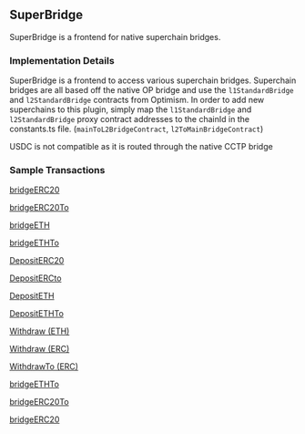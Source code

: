 ## SuperBridge

SuperBridge is a frontend for native superchain bridges. 

### Implementation Details

SuperBridge is a frontend to access various superchain bridges. Superchain bridges are all based off the native OP bridge and use the `l1StandardBridge` and `l2StandardBridge` contracts from Optimism. In order to add new superchains to this plugin, simply map the `l1StandardBridge` and `l2StandardBridge` proxy contract addresses to the chainId in the constants.ts file. (`mainToL2BridgeContract`, `l2ToMainBridgeContract`)

USDC is not compatible as it is routed through the native CCTP bridge

### Sample Transactions

[bridgeERC20](https://etherscan.io/tx/0x6d0268ab79686bc0e626c86f51e1242e592a88bec7d94415cfbcac2d0835cb90)

[bridgeERC20To](https://etherscan.io/tx/0x8858f063162ea03a0346dd3436be15fcab53b92fc4b807f813498655a812818a)

[bridgeETH](https://etherscan.io/tx/0x41607489b6512f77547c5f8f80b6a51cd9be77690cb4210bd5294dfe74163c4d)

[bridgeETHTo](https://etherscan.io/tx/0x84f6e50fe4cd8e0dc90eeeaf06cc81147fa4d97015c593e79bb9b3cf85236ea2)

[DepositERC20](https://etherscan.io/tx/0x0679ef18d0f614cf0bdb8dc3d352f6066de0854f77dfa8d4457d0eea6746623e)

[DepositERCto](https://etherscan.io/tx/0xcd79937dae9c4ecea48e2837eb60f2f486fd48708a2aa7947d66c98c5b6346d2)

[DepositETH](https://etherscan.io/tx/0xfcf6da7eb2617473f5a81aaa2b6f57b3e93f7ae2bbb0ca48a351e96a1be27ca8)

[DepositETHTo](https://etherscan.io/tx/0x3b7135556ccc489c0d595fa49a0703f96ecedbaf8fb19663aff72fe90aef2f18)

[Withdraw (ETH)](https://basescan.org/tx/0x03f3baff669c93eb268fe5755c5a054072a480ff9dc2d43fcb7196f18a411149)

[Withdraw (ERC)](https://basescan.org/tx/0x31cfd1f087e7a3fe7a3ddb242d8a6b1773565c186bdd84f3fd7b02ae78c0f911)

[WithdrawTo (ERC)](https://basescan.org/tx/0x5909042c38e67c67df9598fe44f8306f11e7868d830e6e3c89c7ac57de572065)

[bridgeETHTo](https://basescan.org/tx/0x5bd08bd00b173cd368daee486209f1efc405a4a930950284142d174b1c5f3f48)

[bridgeERC20To](https://basescan.org/tx/0x0310ec5fede91f898df30f8436b1a860bf9d35016fb3f9fd46e725765e8fba8a)

[bridgeERC20](https://basescan.org/tx/0x7d21742fdc2ee4bc6dfbd1e3cc09265031c3a78744b87f3e2a9c23a4619f4057)
